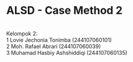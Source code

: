 <h1>ALSD - Case Method 2</h1><br>
Kelompok 2:<br>
1 Lovie Jechonia Tonimba        (244107060101)<br>
2 Moh. Rafael Abrari            (244107060039)<br>
3 Muhamad Hasbiy Ashshiddiqi    (244107060135)